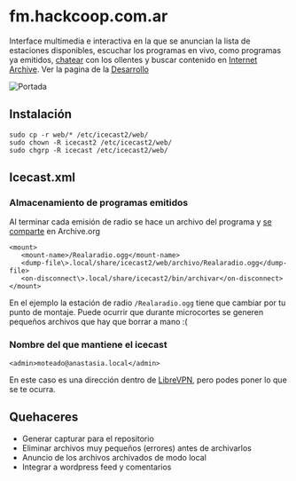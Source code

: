 fm.hackcoop.com.ar
==================

Interface multimedia e interactiva en la que se anuncian la lista de estaciones disponibles,
escuchar los programas en vivo, como programas ya emitidos, [chatear](https://github.com/b4zz4/web-irc) con los ollentes 
y buscar contenido en [Internet Archive](https://archive.org). Ver la pagina de la [Desarrollo](http://lab.hackcoop.com.ar/projects/merdalab/wiki)

![Portada](http://ompldr.org/vZmh5ag/jcr-icecast-merdalab.png)

Instalación
-----------

~~~
sudo cp -r web/* /etc/icecast2/web/
sudo chown -R icecast2 /etc/icecast2/web/
sudo chgrp -R icecast /etc/icecast2/web/
~~~

Icecast.xml
-----------

### Almacenamiento de programas emitidos

Al terminar cada emisión de radio se hace un archivo del programa y [se comparte](http://fm.hackcoop.com.ar/archive.org.xsl#Realaradio) en Archive.org

~~~
<mount>
   <mount-name>/Realaradio.ogg</mount-name>
   <dump-file\>.local/share/icecast2/web/archivo/Realaradio.ogg</dump-file>
   <on-disconnect\>.local/share/icecast2/bin/archivar</on-disconnect>
</mount>
~~~

En el ejemplo la estación de radio `/Realaradio.ogg` tiene que cambiar por tu punto de montaje. 
Puede ocurrir que durante microcortes se generen pequeños archivos que hay que borrar a mano :(

### Nombre del que mantiene el icecast

~~~
<admin>moteado@anastasia.local</admin>
~~~

En este caso es una dirección dentro de [LibreVPN](http://librevpn.org.ar), pero podes poner lo que se te ocurra.

Quehaceres
----------

- Generar capturar para el repositorio
- Eliminar archivos muy pequeños (errores) antes de archivarlos
- Anuncio de los archivos archivados de modo local
- Integrar a wordpress feed y comentarios
